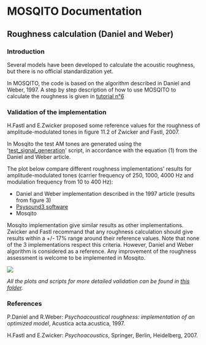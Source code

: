 # MOSQITO Documentation
## Roughness calculation (Daniel and Weber)

### Introduction

Several models have been developed to calculate the acoustic roughness, but there is no official standardization yet. 

In MOSQITO, the code is based on the algorithm described in Daniel and Weber, 1997.
A step by step description of how to use MOSQITO to calculate the roughness is given in [tutorial n°6](../tutorials/tuto6_Roughness-from-wav.ipynb)

### Validation of the implementation

H.Fastl and E.Zwicker proposed some reference values for the roughness of amplitude-modulated tones in figure 11.2 of Zwicker and Fastl, 2007. 
 
In Mosqito the test AM tones are generated using the '[test_signal_generation](../mosqito/tests/roughness/test_signal_generation.py)' script, in accordance with the equation (1) from the Daniel and Weber article. 

The plot below compare different roughness implementations' results for amplitude-modulated tones (carrier frequency of 250, 1000, 4000 Hz and modulation frequency from 10 to 400 Hz):
- Daniel and Weber implementation described in the 1997 article (results from figure 3)
- [Psysound3 software](https://github.com/densilcabrera/psysound3)
- Mosqito 

Mosqito implementation give similar results as other implementations. Zwicker and Fastl recommand that any roughness calculation should give results within a +/- 17% range around their reference values. Note that none of the 3 implementations respect this criteria. However, Daniel and Weber algorithm is considered as a reference. Any improvement of the roughness assessment is welcome to be implemented in Mosqito.

![](../mosqito/validations/roughness_danielweber/roughness_implementations_comparison.png)


*All the plots and scripts for more detailed validation can be found in [this folder](../mosqito/validations/roughness_danielweber).* 


### References

P.Daniel and R.Weber: *Psychoacoustical roughness: implementation of an optimized model*, Acustica acta.acustica, 1997.

H.Fastl and E.Zwicker: *Psychoacoustics*, Springer, Berlin, Heidelberg, 2007. 
